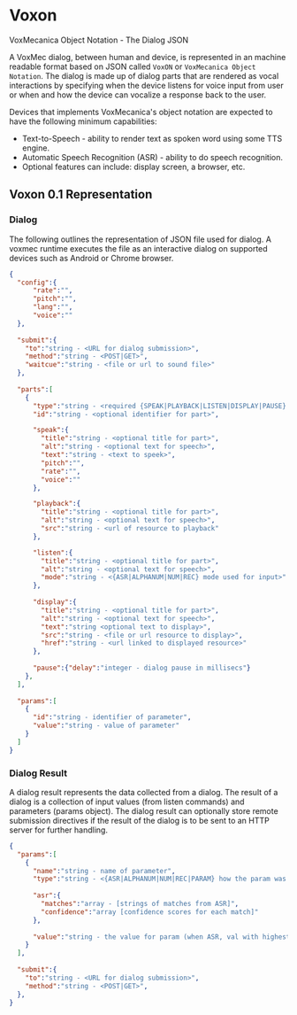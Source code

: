 # Voxon 
VoxMecanica Object Notation - The Dialog JSON

A VoxMec dialog, between human and device, is represented in an machine readable format based on JSON called `VoxON` or `VoxMecanica Object Notation`.  The dialog is made up of dialog parts that are rendered as vocal interactions by specifying when the device listens for voice input from user or when and how the device can vocalize a response back to the user.

Devices that implements VoxMecanica's object notation are expected to have the following minimum capabilities:
* Text-to-Speech - ability to render text as spoken word using some TTS engine.
* Automatic Speech Recognition (ASR) - ability to do speech recognition.
* Optional features can include: display screen, a browser, etc.

## Voxon 0.1 Representation

### Dialog
The following outlines the representation of JSON file used for dialog.  A voxmec runtime executes the file as an interactive dialog on supported devices such as Android or Chrome browser.
```JSON
{
  "config":{
      "rate":"", 
      "pitch":"", 
      "lang":"",
      "voice":""
  },
  
  "submit":{
    "to":"string - <URL for dialog submission>", 
    "method":"string - <POST|GET>",
    "waitcue":"string - <file or url to sound file>"
  },
  
  "parts":[
    { 
      "type":"string - <required {SPEAK|PLAYBACK|LISTEN|DISPLAY|PAUSE} valid dialog parts>",
      "id":"string - <optional identifier for part>",

      "speak":{
        "title":"string - <optional title for part>",
        "alt":"string - <optional text for speech>",
        "text":"string - <text to speek>",
        "pitch":"",
        "rate":"",
        "voice":""
      },

      "playback":{
        "title":"string - <optional title for part>",
        "alt":"string - <optional text for speech>",
        "src":"string - <url of resource to playback"
      },

      "listen":{
        "title":"string - <optional title for part>",
        "alt":"string - <optional text for speech>",
        "mode":"string - <{ASR|ALPHANUM|NUM|REC} mode used for input>"
      },
      
      "display":{
        "title":"string - <optional title for part>",
        "alt":"string - <optional text for speech>",
        "text":"string <optional text to display>",
        "src":"string - <file or url resource to display>",
        "href":"string - <url linked to displayed resource>"
      },
      
      "pause":{"delay":"integer - dialog pause in millisecs"}
    },
  ],
  
  "params":[
    {
      "id":"string - identifier of parameter",
      "value":"string - value of parameter"
    }
  ]
}
```

### Dialog Result
A dialog result represents the data collected from a dialog.  The result of a dialog is a collection of input values (from listen commands) and parameters (params object).  The dialog result can optionally store remote submission directives if the result of the dialog is to be sent to an HTTP server for further handling.

```JSON
{
  "params":[
    {
      "name":"string - name of parameter",
      "type":"string - <{ASR|ALPHANUM|NUM|REC|PARAM} how the param was collected",
      
      "asr":{
        "matches":"array - [strings of matches from ASR]",
        "confidence":"array [confidence scores for each match]"
      },
      
      "value":"string - the value for param (when ASR, val with highest confidence)"
    }
  ],
  
  "submit":{
    "to":"string - <URL for dialog submission>", 
    "method":"string - <POST|GET>",
  },
}
```
